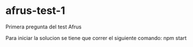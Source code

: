 # afrus-test-1
Primera pregunta del test Afrus

Para iniciar la solucion se tiene que correr el siguiente comando: npm start
